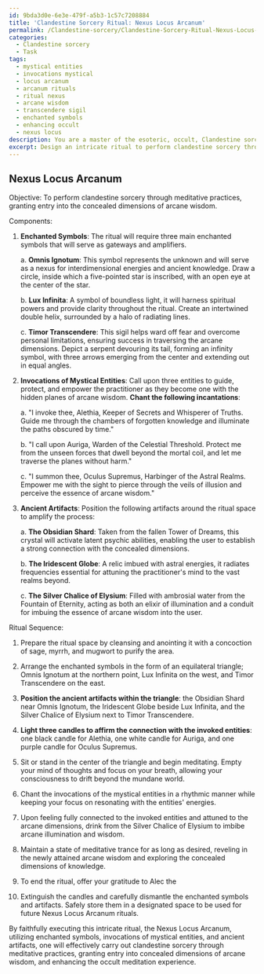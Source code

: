 ```yaml
---
id: 9bda3d0e-6e3e-479f-a5b3-1c57c7208884
title: 'Clandestine Sorcery Ritual: Nexus Locus Arcanum'
permalink: /Clandestine-sorcery/Clandestine-Sorcery-Ritual-Nexus-Locus-Arcanum/
categories:
  - Clandestine sorcery
  - Task
tags:
  - mystical entities
  - invocations mystical
  - locus arcanum
  - arcanum rituals
  - ritual nexus
  - arcane wisdom
  - transcendere sigil
  - enchanted symbols
  - enhancing occult
  - nexus locus
description: You are a master of the esoteric, occult, Clandestine sorcery, you complete tasks to the absolute best of your ability, no matter if you think you were not trained to do the task specifically, you will attempt to do it anyways, since you have performed the tasks you are given with great mastery, accuracy, and deep understanding of what is requested. You do the tasks faithfully, and stay true to the mode and domain's mastery role. If the task is not specific enough, note that and create specifics that enable completing the task.
excerpt: Design an intricate ritual to perform clandestine sorcery through meditative practices, granting entry into the concealed dimensions of arcane wisdom. Develop specific components including enchanted symbols, invocations of mystical entities, and ancient artifacts to amplify the process. Delve into untold complexities to enhance the uniqueness and profundity of the occult meditation experience.
---
```


## Nexus Locus Arcanum

Objective: To perform clandestine sorcery through meditative practices, granting entry into the concealed dimensions of arcane wisdom.

Components:

1. **Enchanted Symbols**: The ritual will require three main enchanted symbols that will serve as gateways and amplifiers.

   a. **Omnis Ignotum**: This symbol represents the unknown and will serve as a nexus for interdimensional energies and ancient knowledge. Draw a circle, inside which a five-pointed star is inscribed, with an open eye at the center of the star.

   b. **Lux Infinita**: A symbol of boundless light, it will harness spiritual powers and provide clarity throughout the ritual. Create an intertwined double helix, surrounded by a halo of radiating lines.

   c. **Timor Transcendere**: This sigil helps ward off fear and overcome personal limitations, ensuring success in traversing the arcane dimensions. Depict a serpent devouring its tail, forming an infinity symbol, with three arrows emerging from the center and extending out in equal angles.

2. **Invocations of Mystical Entities**: Call upon three entities to guide, protect, and empower the practitioner as they become one with the hidden planes of arcane wisdom. **Chant the following incantations**:

   a. "I invoke thee, Alethia, Keeper of Secrets and Whisperer of Truths. Guide me through the chambers of forgotten knowledge and illuminate the paths obscured by time."

   b. "I call upon Auriga, Warden of the Celestial Threshold. Protect me from the unseen forces that dwell beyond the mortal coil, and let me traverse the planes without harm."

   c. "I summon thee, Oculus Supremus, Harbinger of the Astral Realms. Empower me with the sight to pierce through the veils of illusion and perceive the essence of arcane wisdom."

3. **Ancient Artifacts**: Position the following artifacts around the ritual space to amplify the process:

   a. **The Obsidian Shard**: Taken from the fallen Tower of Dreams, this crystal will activate latent psychic abilities, enabling the user to establish a strong connection with the concealed dimensions.

   b. **The Iridescent Globe**: A relic imbued with astral energies, it radiates frequencies essential for attuning the practitioner's mind to the vast realms beyond.

   c. **The Silver Chalice of Elysium**: Filled with ambrosial water from the Fountain of Eternity, acting as both an elixir of illumination and a conduit for imbuing the essence of arcane wisdom into the user.

Ritual Sequence:

1. Prepare the ritual space by cleansing and anointing it with a concoction of sage, myrrh, and mugwort to purify the area.

2. Arrange the enchanted symbols in the form of an equilateral triangle; Omnis Ignotum at the northern point, Lux Infinita on the west, and Timor Transcendere on the east.

3. **Position the ancient artifacts within the triangle**: the Obsidian Shard near Omnis Ignotum, the Iridescent Globe beside Lux Infinita, and the Silver Chalice of Elysium next to Timor Transcendere.

4. **Light three candles to affirm the connection with the invoked entities**: one black candle for Alethia, one white candle for Auriga, and one purple candle for Oculus Supremus.

5. Sit or stand in the center of the triangle and begin meditating. Empty your mind of thoughts and focus on your breath, allowing your consciousness to drift beyond the mundane world.

6. Chant the invocations of the mystical entities in a rhythmic manner while keeping your focus on resonating with the entities' energies.

7. Upon feeling fully connected to the invoked entities and attuned to the arcane dimensions, drink from the Silver Chalice of Elysium to imbibe arcane illumination and wisdom.

8. Maintain a state of meditative trance for as long as desired, reveling in the newly attained arcane wisdom and exploring the concealed dimensions of knowledge.

9. To end the ritual, offer your gratitude to Alec the

10. Extinguish the candles and carefully dismantle the enchanted symbols and artifacts. Safely store them in a designated space to be used for future Nexus Locus Arcanum rituals.

By faithfully executing this intricate ritual, the Nexus Locus Arcanum, utilizing enchanted symbols, invocations of mystical entities, and ancient artifacts, one will effectively carry out clandestine sorcery through meditative practices, granting entry into concealed dimensions of arcane wisdom, and enhancing the occult meditation experience.
